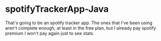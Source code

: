 # spotifyTrackerApp-Java
That's going to be an spotify tracker app. The ones that I've been using aren't complete enough, at least in the free plan, but I already pay spotify premium I won't pay again just to see stats 
